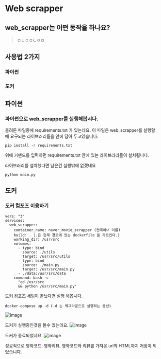 # Web scrapper
## web_scrapper는 어떤 동작을 하나요?
  > ㅁㄴㅇㅁㄴㅇㅁ


## 사용법 2가지  
### 파이썬  
### 도커  


## 파이썬
### 파이썬으로 web_scrapper를 실행해봅시다.
올려둔 파일중에 requirements.txt 가 있는데요. 이 파일은
web_scrapper를 실행할때 요구되는 라이브러리들을 안에 담아 두고있습니다. 
```
pip install -r requirements.txt
```
위에 커맨드를 입력하면 requirements.txt 안에 있는 라이브러리들이 설치됩니다.

라이브러리를 설치했다면 남은건 실행밖에 없겠네요
```
python main.py
```





## 도커  
### 도커 컴포즈 이용하기
``` docker
vers: "3"
services:
  web_scrapper:
    container_name: naver_movie_scrapper (컨테이너 이름)
    build: . (.은 현재 경로에 있는 dockerfile 을 가르킨다.)
    working_dir: /usr/src
    volumes:
      - type: bind
        source: ./utils
        target: /usr/src/utils
      - type: bind
        source: ./main.py
        target: /usr/src/main.py
      - ./data:/usr/src/data
    command: bash -c
      "cd /usr/src
      && python /usr/src/main.py"
```
도커 컴포즈 세팅이 끝났다면 실행 해봅시다.
``` docker
docker-compose up -d (-d 는 백그라운드로 실행하는 옵션)
```

![image](https://user-images.githubusercontent.com/118237164/208042388-372eeb5c-448a-45ca-a0e0-db7e401ae53c.png)

도커가 실행중인것을 볼수 있는데요.
![image](https://user-images.githubusercontent.com/118237164/208042531-d68abe45-7fa5-4be4-a4ca-123209165aba.png)

도커가 종료되었네요.
![image](https://user-images.githubusercontent.com/118237164/208042752-7d4c3d69-3112-42a9-b526-3d77bc847dc0.png)

성공적으로 영화코드, 영화리뷰, 영화코드와 리뷰를 가져온 url의 HTML까지 저장이 되었습니다.




